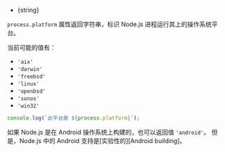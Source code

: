 <!-- YAML
added: v0.1.16
-->

* {string}

`process.platform` 属性返回字符串，标识 Node.js 进程运行其上的操作系统平台。

当前可能的值有：

* `'aix'`
* `'darwin'`
* `'freebsd'`
* `'linux'`
* `'openbsd'`
* `'sunos'`
* `'win32'`

```js
console.log(`此平台是 ${process.platform}`);
```

如果 Node.js 是在 Android 操作系统上构建的，也可以返回值 `'android'`。 
但是，Node.js 中的 Android 支持是[实验性的][Android building]。


